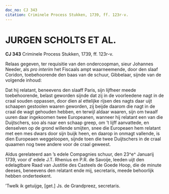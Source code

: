 ```yaml
---
doc_no: CJ 343
citation: Criminele Process Stukken, 1739, ff. 123r-v.
---
```


# JURGEN SCHOLTS ET AL.

**CJ 343** Criminele Process Stukken, 1739, ff. 123r-v.

Relaas gegeven, ter requisitie van den ondercoopman, sieur Johannes Needer, als *pro interim* het Fiscaals ampt waarneemende, door den slaaf Coridon, toebehoorende den baas van de schuur, Gibbelaar, sijnde van de volgende inhoud:

Dat hij relatant, beneevens den slaaff Paris, sijn lijfheer meede toebehoorende, belast geworden sijnde dat zij in de voorleedene nagt in de craal souden oppassen, door dien al ettelijke rijsen des nagts daar uijt schaapen gestoolen waaren geworden, zij beijde daarom die nagt in de craal de wagt gehouden hebben, en terwijl aldaar waaren, sijn om twaalf uuren daar ingekoomen twee Europeanen, wanneer hij relatant een van die Duijtschers, soo als naar een schaap greep, om ’t lijff aanvattede, en denselven op de grond willende smijten, snee die Europeaen hem relatant met een mes dwars door sijn buijk heen, en daarop in onmagt vallende, is dien Europeaen weggeloopen, sijnde toen die twee Duijtschers in de craal quaamen nog twee andere voor de craal geweest.

Aldus gerelateerd aan ’s edele Compagnies schuur, den 23^e^ Januarij 1739, voor d’ edele J.T. Rhenius en P.R. de Savoije, leeden uijt den edelagtbare Raad van Justitie des Casteels de Goede Hoop, die de minute deeses, beneevens den relatant ende mij, secretaris, meede behoorlijk hebben onderteekent.

’Twelk ik getuijge, \[get.\] Js. de Grandpreez, secretaris.